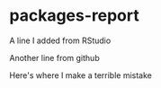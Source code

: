 # packages-report

A line I added from RStudio

Another line from github

Here's where I make a terrible mistake